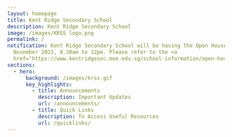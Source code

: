 ```yaml
---
layout: homepage
title: Kent Ridge Secondary School
description: Kent Ridge Secondary School
image: /images/KRSS logo.png
permalink: /
notification: Kent Ridge Secondary School will be having the Open House on 11
  November 2023, 8.30am to 12pm. Please refer to the <a
  href="https://www.kentridgesec.moe.edu.sg/school-information/open-house-2023/">link</a>.
sections:
  - hero:
      background: /images/krss.gif
      key_highlights:
        - title: Announcements
          description: Important Updates
          url: /announcements/
        - title: Quick Links
          description: To Access Useful Resources
          url: /quicklinks/
---
```

